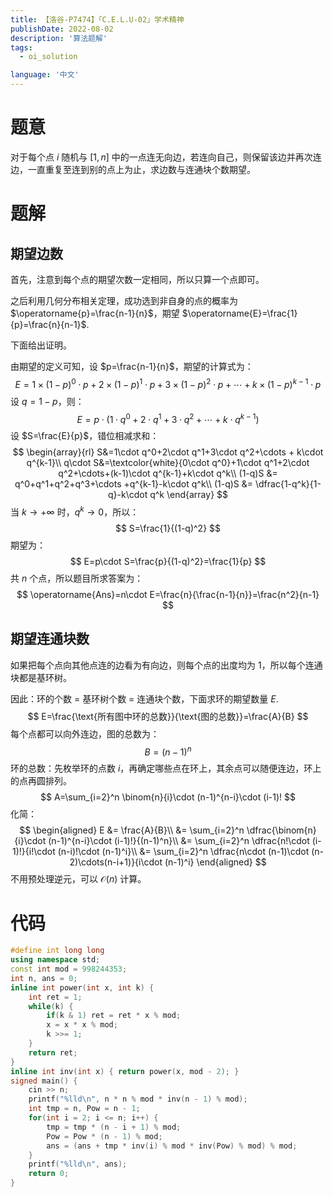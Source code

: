 ```yaml
---
title: 【洛谷-P7474】「C.E.L.U-02」学术精神
publishDate: 2022-08-02
description: '算法题解'
tags:
  - oi_solution

language: '中文'
---
```


# 题意

对于每个点 $i$ 随机与 $[1, n]$ 中的一点连无向边，若连向自己，则保留该边并再次连边，一直重复至连到别的点上为止，求边数与连通块个数期望。

# 题解

## 期望边数</br>

首先，注意到每个点的期望次数一定相同，所以只算一个点即可。

之后利用几何分布相关定理，成功选到非自身的点的概率为 $\operatorname{p}=\frac{n-1}{n}$，期望 $\operatorname{E}=\frac{1}{p}=\frac{n}{n-1}$.

下面给出证明。

由期望的定义可知，设 $p=\frac{n-1}{n}$，期望的计算式为：
$$
E=1\times (1-p)^0\cdot p+2\times(1-p)^1\cdot p+3\times(1-p)^2\cdot p+\cdots+k\times (1-p)^{k-1}\cdot p
$$
设 $q=1-p$，则：
$$
E=p\cdot (1\cdot q^0+2\cdot q^1+3\cdot q^2+\cdots + k\cdot q^{k-1})
$$
设 $S=\frac{E}{p}$，错位相减求和：
$$
\begin{array}{rl}
S&=1\cdot q^0+2\cdot q^1+3\cdot q^2+\cdots + k\cdot q^{k-1}\\
q\cdot S&=\textcolor{white}{0\cdot q^0}+1\cdot q^1+2\cdot q^2+\cdots+(k-1)\cdot q^{k-1}+k\cdot q^k\\
(1-q)S &= q^0+q^1+q^2+q^3+\cdots +q^{k-1}-k\cdot q^k\\
(1-q)S &= \dfrac{1-q^k}{1-q}-k\cdot q^k
\end{array}
$$
当 $k\rightarrow +\infty$ 时，$q^k\rightarrow 0$，所以：
$$
S=\frac{1}{(1-q)^2}
$$
期望为：
$$
E=p\cdot S=\frac{p}{(1-q)^2}=\frac{1}{p}
$$
共 $n$ 个点，所以题目所求答案为：
$$
\operatorname{Ans}=n\cdot E=\frac{n}{\frac{n-1}{n}}=\frac{n^2}{n-1}
$$

## 期望连通块数

如果把每个点向其他点连的边看为有向边，则每个点的出度均为 $1$，所以每个连通块都是基环树。

因此：环的个数 $=$ 基环树个数 $=$ 连通块个数，下面求环的期望数量 $E$.
$$
E=\frac{\text{所有图中环的总数}}{\text{图的总数}}=\frac{A}{B}
$$
每个点都可以向外连边，图的总数为：
$$
B=(n-1)^n
$$
环的总数：先枚举环的点数 $i$，再确定哪些点在环上，其余点可以随便连边，环上的点再圆排列。
$$
A=\sum_{i=2}^n \binom{n}{i}\cdot (n-1)^{n-i}\cdot (i-1)!
$$
化简：
$$
\begin{aligned}
E &= \frac{A}{B}\\
  &= \sum_{i=2}^n \dfrac{\binom{n}{i}\cdot (n-1)^{n-i}\cdot (i-1)!}{(n-1)^n}\\
  &= \sum_{i=2}^n \dfrac{n!\cdot (i-1)!}{i!\cdot (n-i)!\cdot (n-1)^i}\\
  &= \sum_{i=2}^n \dfrac{n\cdot (n-1)\cdot (n-2)\cdots(n-i+1)}{i\cdot (n-1)^i}
\end{aligned}
$$
不用预处理逆元，可以 $\mathcal O(n)$ 计算。

# 代码

```cpp
#define int long long
using namespace std;
const int mod = 998244353;
int n, ans = 0;
inline int power(int x, int k) {
	int ret = 1;
	while(k) {
		if(k & 1) ret = ret * x % mod;
		x = x * x % mod;
		k >>= 1;
	}
	return ret;
}
inline int inv(int x) { return power(x, mod - 2); }
signed main() {
	cin >> n;
	printf("%lld\n", n * n % mod * inv(n - 1) % mod);
	int tmp = n, Pow = n - 1;
	for(int i = 2; i <= n; i++) {
		tmp = tmp * (n - i + 1) % mod;
		Pow = Pow * (n - 1) % mod;
		ans = (ans + tmp * inv(i) % mod * inv(Pow) % mod) % mod;
	}
	printf("%lld\n", ans);
	return 0;
}
```

